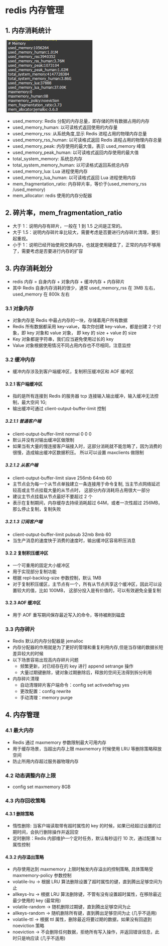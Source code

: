# redis 内存管理

## 1. 内存消耗统计

![memory_cost](../pic/memory_cost.png)

- used_memory: Redis 分配的内存总量，即存储的所有数据占用的内存
- used_memory_human: 以可读格式返回使用的内存量
- used_memory_rss: 从系统角度,显示 Redis 进程占用的物理内存总量
- used_memory_rss_human: 以可读格式返回 Redis 进程占用的物理内存总量
- used_memory_peak: 内存使用的最大值，表示 used_memory 峰值
- used_memory_peak_human: 以可读格式返回内存使用的最大值
- total_system_memory: 系统总内存
- total_system_memory_human: 以可读格式返回系统总内存
- used_memory_lua: Lua 进程使用内存
- used_memory_lua_human: 以可读格式返回 Lua 进程使用内存
- mem_fragmentation_ratio: 内存碎片率，等价于(used_memory_rss /used_memory)
- mem_allocator: redis 使用的内存分配器

## 2. 碎片率，mem_fragmentation_ratio

- 大于 1：说明内存有碎片，一般在 1 到 1.5 之间是正常的。
- 大于 1.5：说明内存碎片率比较大，需要考虑是否要进行内存碎片清理，要引起重视。
- 小于 1：说明已经开始使用交换内存，也就是使用硬盘了，正常的内存不够用了，需要考虑是否要进行内存的扩容

## 3. 内存消耗划分

- redis 内存 = 自身内存 + 对象内存 + 缓冲内存 + 内存碎片
- 其中 Redis 自身内存消耗的很少，通常 used_memory_rss 在 3MB 左右，used_memory 在 800k 左右

### 3.1 对象内存

- 对象内存是 Redis 中最占内存的一块，存储着用户所有数据
- Redis 所有数据都采用 key-value，每次你创建 key-value，都是创建 2 个对象，即 key 对象和 value 对象，
  即 key 的 size + value 的 size
- Key 对象都是字符串，我们应当避免使用过长的 key
- Value 对象根据使用情况不同占用内存也不尽相同，注意监控

### 3.2 缓冲内存

- 缓冲内存涉及到客户端缓冲区，复制积压缓冲区和 AOF 缓冲区

#### 3.2.1 客户端缓冲区

- 指的是所有连接到 Redis 的服务器 tcp 连接输入输出缓冲，输入缓冲无法控制，最大空间 1G;
- 输出缓冲可通过 client-output-buffer-limit 控制

##### 3.2.1.1 普通客户端

- client-output-buffer-limit normal 0 0 0
- 默认并没有对输出缓冲区做限制
- 如果当有大量的慢连接客户端接入时，这部分消耗就不能忽略了，因为消费的很慢，造成输出缓冲区数据积压。
  所以可以设置 maxclients 做限制

##### 3.2.1.2 从客户端

- client-output-buffer-limit slave 256mb 64mb 60
- 主节点会为每一个从节点单独建立一条连接用于命令复制, 当主节点网络延迟较高或主节点挂载大量的从节点时，
  这部分内存消耗将占用很大一部分
- 建议主节点挂载从节点最好不要超过 2 个
- 表示在复制期间，内存缓存去持续消耗超过 64M，或者一次性超过 256MB，那么停止复制，复制失败

##### 3.2.1.3 订阅客户端

- client-output-buffer-limit pubsub 32mb 8mb 60
- 当生产消息的速度快于消费的速度时，输出缓冲区容易积压消息

#### 3.2.2 复制积压缓冲区

- 一个可重用的固定大小缓冲区
- 用于实现部分复制功能
- 根据 repl-backlog-size 参数控制，默认 1MB
- 对于复制积压缓区，主节点有一个，所有从节点共享这个缓冲区，因此可以设置较大的值，比如 100MB，
  这部分投入是有价值的，可以有效避免全量复制

#### 3.2.3 AOF 缓冲区

- 用于 AOF 重写期间保存最近写入的命令，等待被刷到磁盘

### 3.3 内存碎片

- Redis 默认的内存分配器是 jemalloc
- 内存分配器的作用就是为了更好的管理和重复利用内存,但是当存储的数据长短差异较大的时候
- 以下场景容易出现高内存碎片问题
  - 频繁更新，对已经存在的 key 进行 append setrange 操作
  - 大量过期键删除，键对象过期删除后，释放的空间无法得到拆分利用
- 内存碎片清理
  - 自动清理碎片客户端命令：config set activedefrag yes
  - 更改配置：config rewrite
  - 手动清理：memory purge

## 4. 内存管理

### 4.1 最大内存

- Redis 通过 maxmemory 参数限制最大可用内存
- 用于缓存场景，当超出内存上限 maxmemory 时候使用 LRU 等删除策略释放空间
- 防止所用内存超过服务器物理内存

### 4.2 动态调整内存上限

- config set maxmemory 8GB

### 4.3 内存回收策略

#### 4.3.1 删除策略

- 惰性删除: 当客户端读取带有超时属性的 key 的时候，如果已经超过设置的过期时间，会执行删除操作并返回空
- 定时删除：Redis 内部维护一个定时任务，默认每秒运行 10 次，通过配置 hz 属性控制

#### 4.3.2 内存溢出策略

- 内存使用达到 maxmemory 上限时触发内存溢出的控制策略, 具体策略受 maxmemory-policy 参数控制
- volatile-lru -> 根据 LRU 算法删除设置了超时属性的键，直到腾出足够空间为止
- allkeys-lru -> 根据 LRU 算法删除键，不管有没有设置超时属性，在移除最近最少使用的 key (最常用)
- volatile-random -> 随机删除过期键，直到腾出足够空间为止
- allkeys-random -> 随机删除所有键，直到腾出足够空间为止 (几乎不适用)
- volatile-ttl -> 根据 ttl 属性，删除最近将要过期的数据，如果没有回退到 noeviction 策略
- noeviction -> 不会删除任何数据，拒绝所有写入操作，并返回错误信息，此时只是响应读 (几乎不适用)
